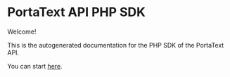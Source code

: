PortaText API PHP SDK
=====================

Welcome!

This is the autogenerated documentation for the PHP SDK of the PortaText API.

You can start [here](ApiIndex.md).
